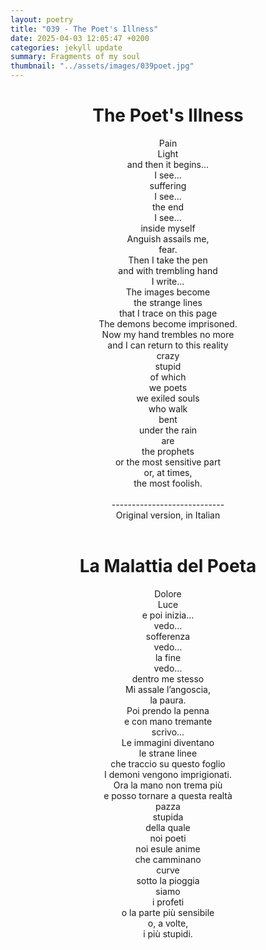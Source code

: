 ```yaml
---
layout: poetry
title: "039 - The Poet's Illness"
date: 2025-04-03 12:05:47 +0200
categories: jekyll update
summary: Fragments of my soul
thumbnail: "../assets/images/039poet.jpg"
---
```


<div style="text-align: center;">
<h1>The Poet's Illness</h1>
</div>
<div style="text-align: center;">
Pain<br>
Light<br>
and then it begins...<br>
I see...<br>
suffering<br>
I see...<br>
the end<br>
I see...<br>
inside myself<br>
Anguish assails me,<br>
fear.<br>
Then I take the pen<br>
and with trembling hand<br>
I write...<br>
The images become<br>
the strange lines<br>
that I trace on this page<br>
The demons become imprisoned.<br>
Now my hand trembles no more<br>
and I can return to this reality<br>
crazy<br>
stupid<br>
of which<br>
we poets<br>
we exiled souls<br>
who walk<br>
bent<br>
under the rain<br>
are<br>
the prophets<br>
or the most sensitive part<br>
or, at times,<br>
the most foolish.<br>
</div>
<br>

<div style="text-align: center;"> 
----------------------------<br>
Original version, in Italian</div>
<br>
<div style="text-align: center;">
<h1>La Malattia del Poeta</h1>
</div>
<div style="text-align: center;">
Dolore<br>
Luce<br>
e poi inizia...<br>
vedo...<br>
sofferenza<br>
vedo...<br>
la fine<br>
vedo...<br>
dentro me stesso<br>
Mi assale l’angoscia,<br>
la paura.<br>
Poi prendo la penna<br>
e con mano tremante<br>
scrivo...<br>
Le immagini diventano<br>
le strane linee<br>
che traccio su questo foglio<br>
I demoni vengono imprigionati.<br>
Ora la mano non trema più<br>
e posso tornare a questa realtà<br>
pazza<br>
stupida<br>
della quale<br>
noi poeti<br>
noi esule anime<br>
che camminano<br>
curve<br>
sotto la pioggia<br>
siamo<br>
i profeti<br>
o la parte più sensibile<br>
o, a volte,<br>
i più stupidi.<br>
</div>
